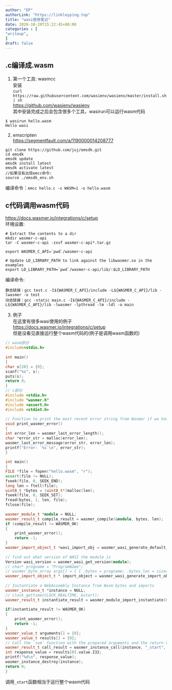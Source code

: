 ```yaml
---
author: "EP"  
authorLink: "https://linkleyping.top"  
title: "wasi使用笔记"    
date: 2020-10-20T15:22:45+08:00    
categories : [                                  
"writeup",    
]    
draft: false    
---
```

  
## .c编译成.wasm    
1. 第一个工具: wasmcc    
安装    
`curl https://raw.githubusercontent.com/wasienv/wasienv/master/install.sh | sh`    
https://github.com/wasienv/wasienv    
其中安装完成之后会包含很多个工具，wasirun可以运行wasm代码    
```shell    
$ wasirun hello.wasm    
Hello wasi    
```  
2. emscripten    
https://segmentfault.com/a/1190000014208777    
```shell    
git clone https://github.com/juj/emsdk.git    
cd emsdk    
emsdk update    
emsdk install latest    
emsdk activate latest    
//如果没有出现emcc命令:    
source ./emsdk_env.sh    
```  
编译命令：`emcc hello.c -s WASM=1 -o hello.wasm`    
## c代码调用wasm代码    
https://docs.wasmer.io/integrations/c/setup    
环境设置:    
```shell    
# Extract the contents to a dir    
mkdir wasmer-c-api    
tar -C wasmer-c-api -zxvf wasmer-c-api*.tar.gz    
    
export WASMER_C_API=`pwd`/wasmer-c-api    
    
# Update LD_LIBRARY_PATH to link against the libwasmer.so in the examples    
export LD_LIBRARY_PATH=`pwd`/wasmer-c-api/lib/:$LD_LIBRARY_PATH    
```  
编译命令:    
```shell    
静态链接：gcc test.c -I${WASMER_C_API}/include -L${WASMER_C_API}/lib -lwasmer -o test    
动态链接：gcc -static main.c -I${WASMER_C_API}/include -L${WASMER_C_API}/lib -lwasmer -lpthread -lm -ldl -o main    
```  
3. 例子    
在这里有很多wasi使用的例子    
https://docs.wasmer.io/integrations/c/setup    
但是没看见直接运行整个wasm代码的(例子是调用wasm函数的)    
```cpp    
// wasm部分    
#include<stdio.h>    
    
int main()    
{    
char s[20] = {0};    
scanf("%s", s);    
puts(s);    
return 0;    
}    
// c部分    
#include <stdio.h>    
#include "wasmer.h"    
#include <assert.h>    
#include <stdint.h>    
    
// Function to print the most recent error string from Wasmer if we have them    
void print_wasmer_error()    
{    
int error_len = wasmer_last_error_length();    
char *error_str = malloc(error_len);    
wasmer_last_error_message(error_str, error_len);    
printf("Error: `%s`\n", error_str);    
}    
    
int main()    
{    
FILE *file = fopen("hello.wasm", "r");    
assert(file != NULL);    
fseek(file, 0, SEEK_END);    
long len = ftell(file);    
uint8_t *bytes = (uint8_t*)malloc(len);    
fseek(file, 0, SEEK_SET);    
fread(bytes, 1, len, file);    
fclose(file);    
    
wasmer_module_t *module = NULL;    
wasmer_result_t compile_result = wasmer_compile(&module, bytes, len);    
if (compile_result != WASMER_OK)    
{    
    print_wasmer_error();    
    return -1;    
}    
wasmer_import_object_t *wasi_import_obj = wasmer_wasi_generate_default_import_object();    
    
// find out what version of WASI the module is    
Version wasi_version = wasmer_wasi_get_version(module);    
// char* progname = "ProgramName";    
// wasmer_byte_array args[] = { { .bytes = progname; .bytes_len = sizeof(progname); } };    
wasmer_import_object_t * import_object = wasmer_wasi_generate_import_object_for_version(wasi_version, 0, 1, NULL, 0, NULL, 0, NULL, 0);    
    
// Instantiate a WebAssembly Instance from Wasm bytes and imports    
wasmer_instance_t *instance = NULL;    
// clock_gettime(CLOCK_REALTIME, &start);    
wasmer_result_t instantiate_result = wasmer_module_import_instantiate(&instance, module, import_object);    
    
if(instantiate_result != WASMER_OK)    
{    
    print_wasmer_error();    
    return -1;    
}    
wasmer_value_t arguments[] = {0};    
wasmer_value_t results[] = {0};    
// Call the `sum` function with the prepared arguments and the return value.    
wasmer_result_t call_result = wasmer_instance_call(instance, "_start", arguments, 0, results, 1);    
int response_value = results[0].value.I32;     
printf("%d\n", response_value);    
wasmer_instance_destroy(instance);    
return 0;    
}    
```  
调用`_start`函数相当于运行整个wasm代码    

